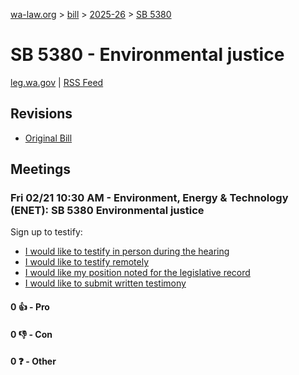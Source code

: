 [wa-law.org](/) > [bill](/bill/) > [2025-26](/bill/2025-26/) > [SB 5380](/bill/2025-26/sb/5380/)

# SB 5380 - Environmental justice
[leg.wa.gov](https://app.leg.wa.gov/billsummary?BillNumber=5380&Year=2025&Initiative=false) | [RSS Feed](./rss.xml)

## Revisions
* [Original Bill](1/)

## Meetings
### Fri 02/21 10:30 AM - Environment, Energy & Technology (ENET): SB 5380 Environmental justice
Sign up to testify:
* [I would like to testify in person during the hearing](https://app.leg.wa.gov/csi/Testifier/Add?chamber=House&mId=32821&aId=164220&caId=25826&tId=1)
* [I would like to testify remotely](https://app.leg.wa.gov/csi/Testifier/Add?chamber=House&mId=32821&aId=164220&caId=25826&tId=2)
* [I would like my position noted for the legislative record](https://app.leg.wa.gov/csi/Testifier/Add?chamber=House&mId=32821&aId=164220&caId=25826&tId=3)
* [I would like to submit written testimony](https://app.leg.wa.gov/csi/Testifier/Add?chamber=House&mId=32821&aId=164220&caId=25826&tId=4)

#### 0 👍 - Pro

#### 0 👎 - Con

#### 0 ❓ - Other
